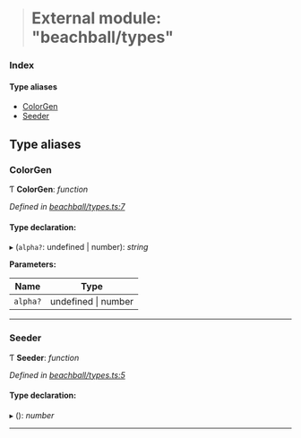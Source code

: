 > # External module: "beachball/types"

### Index

#### Type aliases

* [ColorGen](_beachball_types_.md#colorgen)
* [Seeder](_beachball_types_.md#seeder)

## Type aliases

###  ColorGen

Ƭ **ColorGen**: *function*

*Defined in [beachball/types.ts:7](url)*

#### Type declaration:

▸ (`alpha?`: undefined | number): *string*

**Parameters:**

Name | Type |
------ | ------ |
`alpha?` | undefined \| number |

___

###  Seeder

Ƭ **Seeder**: *function*

*Defined in [beachball/types.ts:5](url)*

#### Type declaration:

▸ (): *number*

___
